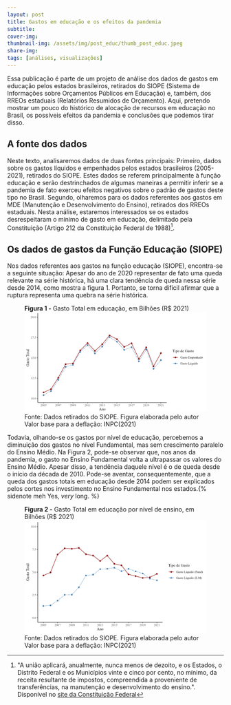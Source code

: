 ```yaml
---
layout: post
title: Gastos em educação e os efeitos da pandemia
subtitle: 
cover-img: 
thumbnail-img: /assets/img/post_educ/thumb_post_educ.jpeg
share-img: 
tags: [análises, visualizações]
---
```



Essa publicação é parte de um projeto de análise dos dados de gastos em educação pelos estados brasileiros, retirados do SIOPE (Sistema de Informações sobre Orçamentos Públicos em Educação) e, também, dos RREOs estaduais (Relatórios Resumidos de Orçamento). Aqui, pretendo mostrar um pouco do histórico de alocação de recursos em educação no Brasil, os possíveis efeitos da pandemia e conclusões que podemos tirar disso.

## A fonte dos dados

Neste texto, analisaremos dados de duas fontes principais: Primeiro, dados sobre os gastos líquidos e empenhados pelos estados brasileiros (2005-2021), retirados do SIOPE. Estes dados se referem principalmente à função educação e serão destrinchados de algumas maneiras a permitir inferir se a pandemia de fato exerceu efeitos negativos sobre o padrão de gastos deste tipo no Brasil. Segundo, olharemos para os dados referentes aos gastos em MDE (Manutenção e Desenvolvimento do Ensino), retirados dos RREOs estaduais. Nesta análise, estaremos interessados se os estados desrespeitaram o mínimo de gasto em educação, delimitado pela Constituição (Artigo 212 da Constituição Federal de 1988)[^1].

## Os dados de gastos da Função Educação (SIOPE)

Nos dados referentes aos gastos na função educação (SIOPE), encontra-se a seguinte situação: Apesar do ano de 2020 representar de fato uma queda relevante na série histórica, há uma clara tendência de queda nessa série desde 2014, como mostra a figura 1. Portanto, se torna difícil afirmar que a ruptura representa uma quebra na série histórica.

<figure>
  <figcaption class = "titulofigura"><b> Figura 1 -</b> Gasto Total em educação, em Bilhões (R$ 2021) </figcaption>
  <img src="/assets/img/post_educ/gasto_total.png" alt="Figura do Gasto em Educação"/>
  <figcaption class = "rodapefig">Fonte: Dados retirados do SIOPE. Figura elaborada pelo autor</figcaption>
  <figcaption class = "rodapefig">Valor base para a deflação: INPC(2021)</figcaption>
</figure>

Todavia, olhando-se os gastos por nível de educação, percebemos a diminuição dos gastos no nível Fundamental, mas sem crescimento paralelo do Ensino Médio. Na Figura 2, pode-se observar que, nos anos da pandemia, o gasto no Ensino Fundamental volta a ultrapassar os valores do Ensino Médio. Apesar disso, a tendência daquele nível é o de queda desde o início da década de 2010. Pode-se aventar, consequentemente, que a queda dos gastos totais em educação desde 2014 podem ser explicados pelos cortes nos investimento no Ensino Fundamental nos estados.{% sidenote meh Yes, <i>very</i> long. %}

<figure>
  <figcaption class = "titulofigura"><b> Figura 2 -</b> Gasto Total em educação por nível de ensino, em Bilhões (R$ 2021) </figcaption>
  <img src="/assets/img/post_educ/gasto_nivel.png" alt="Figura do Gasto em Educação por nível"/>
  <figcaption class = "rodapefig">Fonte: Dados retirados do SIOPE. Figura elaborada pelo autor</figcaption>
  <figcaption class = "rodapefig">Valor base para a deflação: INPC(2021)</figcaption>
</figure>











[^1]: "A união aplicará, anualmente, nunca menos de dezoito, e os Estados, o Distrito Federal e os Municípios vinte e cinco por cento, no mínimo, da receita resultante de impostos, compreendida a proveniente de transferências, na manutenção e desenvolvimento do ensino.". Disponível no [site da Constituição Federal](http://www.planalto.gov.br/ccivil_03/constituicao/constituicao.htm)

